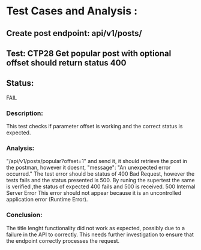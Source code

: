 # Test Cases and Analysis : 
## Create post endpoint: api/v1/posts/

## Test:  CTP28 Get popular post with optional offset should return status 400

## Status:  
FAIL

### Description: 
This test checks if parameter offset is working and the correct status is expected.


### Analysis: 
"/api/v1/posts/popular?offset=1"
and send it, it should retrieve the post in the postman, however it doesnt,  "message": "An unexpected error occurred."
The test error should be status of 400 Bad Request, however the tests fails and the status presented is 500.
By runing the supertest the same is verified ,the status of expected 400 fails and 500 is received.
500 Internal Server Error
This error should not appear because it is an uncontrolled application error (Runtime Error).

### Conclusion: 
The title lenght functionality did not work as expected, possibly due to a failure in the API to correctly. This needs further investigation to ensure that the endpoint correctly processes the request.